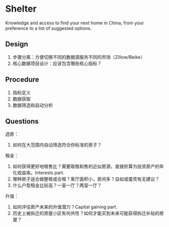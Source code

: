 # Shelter
Knowledge and access to find your next home in China, from your preference to a list of suggested options.

## Design
1. 步骤分离：方便切换不同的数据源服务不同的市场（Zillow/Beike）
2. 核心数据项目设计：应该包含哪些核心指标？

## Procedure
1. 指标定义
2. 数据获取
3. 数据筛选和自动分析

## Questions
选房：
1. 如何在大范围内自动筛选符合你标准的房子？

租金：
1. 如何获得更好地租售比？需要取租和售的近似房源，直接折算为投资房产的年化收益率。Interests part.
2. 哪种房子适合做整租或合租？客厅面积小，房间多？自如或蛋壳有无建议？
3. 什么户型租金比较高？一室一厅？两室一厅？

升值：
1. 如何评估房产未来的升值潜力？Capital gaining part.
4. 历史上被拆迁的房屋小区有何共性？如何才能买到未来可能获得拆迁补贴的房屋？